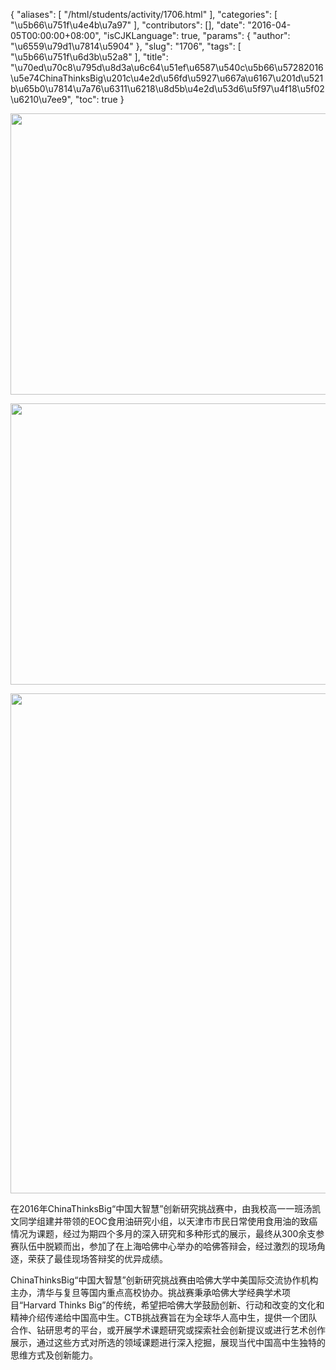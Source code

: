 {
    "aliases": [
        "/html/students/activity/1706.html"
    ],
    "categories": [
        "\u5b66\u751f\u4e4b\u7a97"
    ],
    "contributors": [],
    "date": "2016-04-05T00:00:00+08:00",
    "isCJKLanguage": true,
    "params": {
        "author": "\u6559\u79d1\u7814\u5904"
    },
    "slug": "1706",
    "tags": [
        "\u5b66\u751f\u6d3b\u52a8"
    ],
    "title": "\u70ed\u70c8\u795d\u8d3a\u6c64\u51ef\u6587\u540c\u5b66\u57282016\u5e74ChinaThinksBig\u201c\u4e2d\u56fd\u5927\u667a\u6167\u201d\u521b\u65b0\u7814\u7a76\u6311\u6218\u8d5b\u4e2d\u53d6\u5f97\u4f18\u5f02\u6210\u7ee9",
    "toc": true
}


<img
    src="https://cdn.tfls.online/mirror/full/91a1a4c3461193d09b729030abb3d25d1006b2fb.jpg"
    style="display:block;margin-left:auto;margin-right:auto;"
    decoding="async"
    fetchpriority="auto"
    loading="lazy"
    height="450"
    width="600"
/>





<img
    src="https://cdn.tfls.online/mirror/full/cccf89c6d8ae8fa953e444f249f3a82b02c921d8.jpg"
    style="display:block;margin-left:auto;margin-right:auto;"
    decoding="async"
    fetchpriority="auto"
    loading="lazy"
    height="450"
    width="600"
/>





<img
    src="https://cdn.tfls.online/mirror/full/af81ab5271dcf297b1a4fd6321702167ac5eb03c.jpg"
    style="display:block;margin-left:auto;margin-right:auto;"
    decoding="async"
    fetchpriority="auto"
    loading="lazy"
    height="800"
    width="600"
/>







在2016年ChinaThinksBig“中国大智慧”创新研究挑战赛中，由我校高一一班汤凯文同学组建并带领的EOC食用油研究小组，以天津市市民日常使用食用油的致癌情况为课题，经过为期四个多月的深入研究和多种形式的展示，最终从300余支参赛队伍中脱颖而出，参加了在上海哈佛中心举办的哈佛答辩会，经过激烈的现场角逐，荣获了最佳现场答辩奖的优异成绩。




ChinaThinksBig“中国大智慧”创新研究挑战赛由哈佛大学中美国际交流协作机构主办，清华与复旦等国内重点高校协办。挑战赛秉承哈佛大学经典学术项目“Harvard Thinks Big”的传统，希望把哈佛大学鼓励创新、行动和改变的文化和精神介绍传递给中国高中生。CTB挑战赛旨在为全球华人高中生，提供一个团队合作、钻研思考的平台，或开展学术课题研究或探索社会创新提议或进行艺术创作展示，通过这些方式对所选的领域课题进行深入挖掘，展现当代中国高中生独特的思维方式及创新能力。









  



